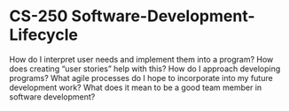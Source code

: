 # CS-250 Software-Development-Lifecycle

How do I interpret user needs and implement them into a program? How does creating “user stories” help with this?
How do I approach developing programs? What agile processes do I hope to incorporate into my future development work?
What does it mean to be a good team member in software development?
